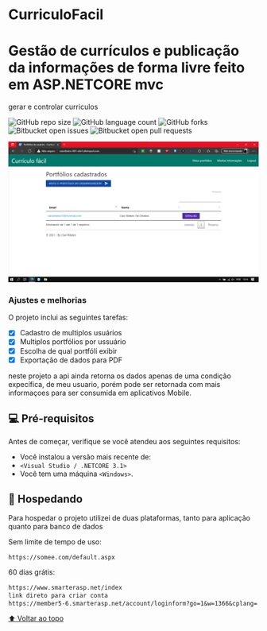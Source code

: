 
# CurriculoFacil

# Gestão de currículos e publicação da informações de forma livre feito em ASP.NETCORE mvc
gerar e controlar curriculos
<!---Esses são exemplos. Veja https://shields.io para outras pessoas ou para personalizar este conjunto de escudos. Você pode querer incluir dependências, status do projeto e informações de licença aqui--->

![GitHub repo size](https://img.shields.io/github/repo-size/caio64x/CurriculoFacil?style=for-the-badge)
![GitHub language count](https://img.shields.io/github/languages/count/caio64x/CurriculoFacil?style=for-the-badge)
![GitHub forks](https://img.shields.io/github/forks/caio64x/CurriculoFacil?style=for-the-badge)
![Bitbucket open issues](https://img.shields.io/bitbucket/issues/caio64x/CurriculoFacil?style=for-the-badge)
![Bitbucket open pull requests](https://img.shields.io/bitbucket/pr-raw/caio64x/CurriculoFacil?style=for-the-badge)

<img src="https://raw.githubusercontent.com/caio64x/CurriculoFacil/master/Apresentacao.png" alt="Apresentação">


### Ajustes e melhorias

O projeto inclui as seguintes tarefas:

- [x] Cadastro de multiplos usuários
- [x] Multiplos portfólios por ussuário
- [x] Escolha de qual portfóli exibir
- [x] Exportação de dados para PDF

neste projeto a api ainda retorna os dados apenas de uma condição expecífica, de meu usuario, porém pode ser retornada com mais informaçoes para ser consumida em aplicativos Mobile.

## 💻 Pré-requisitos

Antes de começar, verifique se você atendeu aos seguintes requisitos:
<!---Estes são apenas requisitos de exemplo. Adicionar, duplicar ou remover conforme necessário--->
* Você instalou a versão mais recente de:
* `<Visual Studio / .NETCORE 3.1>`
* Você tem uma máquina `<Windows>`.

## 🚀 Hospedando <CurriculoFacil>

Para hospedar o projeto utilizei de duas plataformas, tanto para aplicação quanto para banco de dados

Sem limite de tempo de uso:
```
https://somee.com/default.aspx
```
60 dias grátis:
```
https://www.smarterasp.net/index
link direto para criar conta
https://member5-6.smarterasp.net/account/loginform?go=1&w=1366&cplang=
```

[⬆ Voltar ao topo](#CurriculoFacil)<br>
